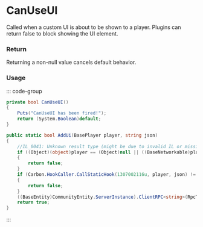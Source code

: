 <Badge type="danger" text="Carbon Compatible"/><Badge type="warning" text="Oxide Compatible"/>
# CanUseUI
Called when a custom UI is about to be shown to a player. Plugins can return false to block showing the UI element.
### Return
Returning a non-null value cancels default behavior.

### Usage
::: code-group
```csharp [Example]
private bool CanUseUI()
{
	Puts("CanUseUI has been fired!");
	return (System.Boolean)default;
}
```
```csharp [Source — Carbon.Common @ Oxide.Game.Rust.Cui.CuiHelper]
public static bool AddUi(BasePlayer player, string json)
{
	//IL_0041: Unknown result type (might be due to invalid IL or missing references)
	if ((Object)(object)player == (Object)null || ((BaseNetworkable)player).net == null)
	{
		return false;
	}
	if (Carbon.HookCaller.CallStaticHook(1307002116u, player, json) != null)
	{
		return false;
	}
	((BaseEntity)CommunityEntity.ServerInstance).ClientRPC<string>(RpcTarget.Player("AddUI", player), json);
	return true;
}

```
:::
